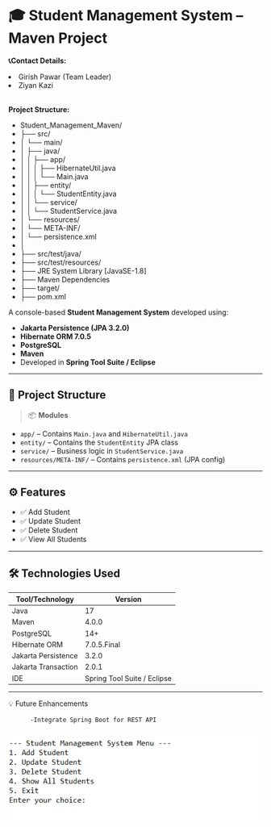 # 🎓 Student Management System – Maven Project

<b>📞Contact Details:</b>
     <br><li>  Girish Pawar (Team Leader)</li>
      <li>  Ziyan Kazi</li>
      </br>

<b>  Project Structure:  </b>
<ul>
<li>Student_Management_Maven/
  <li>    ├── src/</li>
  <li>    │   └── main/</li>
  <li>    │       ├── java/</li>
  <li>    │       │   ├── app/</li>
  <li>    │       │   │   ├── HibernateUtil.java</li>
 <li>     │       │   │   └── Main.java</li>
<li>      │       │   ├── entity/</li>
<li>      │       │   │   └── StudentEntity.java</li>
<li>      │       │   └── service/</li>
<li>      │       │       └── StudentService.java</li>
<li>      │       └── resources/</li>
<li>      │           └── META-INF/</li>
<li>      │               └── persistence.xml</li>
<li>      │</li>
<li>      ├── src/test/java/</li>
<li>      ├── src/test/resources/</li>
<li>      ├── JRE System Library [JavaSE-1.8]</li>
<li>      ├── Maven Dependencies</li>
<li>      ├── target/</li>
<li>      ├── pom.xml</li>
</ul>

      

A console-based **Student Management System** developed using:

- **Jakarta Persistence (JPA 3.2.0)**
- **Hibernate ORM 7.0.5**
- **PostgreSQL**
- **Maven**
- Developed in **Spring Tool Suite / Eclipse**

---

## 🧩 Project Structure


> 📦 **Modules**
- `app/` – Contains `Main.java` and `HibernateUtil.java`
- `entity/` – Contains the `StudentEntity` JPA class
- `service/` – Business logic in `StudentService.java`
- `resources/META-INF/` – Contains `persistence.xml` (JPA config)

---

## ⚙️ Features

- ✅ Add Student  
- ✅ Update Student  
- ✅ Delete Student  
- ✅ View All Students  

---

## 🛠️ Technologies Used

| Tool/Technology     | Version                     |
|-------------------  |-----------------------------|
| Java                | 17                          |
| Maven               | 4.0.0                       |
| PostgreSQL          | 14+                         |
| Hibernate ORM       | 7.0.5.Final                 |
| Jakarta Persistence | 3.2.0                       |
| Jakarta Transaction | 2.0.1                       |
| IDE                 | Spring Tool Suite / Eclipse |

---

💡 Future Enhancements
        
          -Integrate Spring Boot for REST API
![Student Management Screenshot](img/girish.png)
